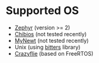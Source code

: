 Supported OS
============
* [Zephyr][2] (version >= 2)
* [Chibios][3] (not tested recently)
* [MyNewt][4] (not tested recently)
* Unix (using [bitters][1] library)
* [Crazyflie][5] (based on FreeRTOS)


[1]: https://gitlab.inria.fr/dalu/bitters
[2]: https://www.zephyrproject.org/
[3]: http://www.chibios.org/
[4]: http://mynewt.apache.org/
[5]: https://www.bitcraze.io/products/crazyflie-2-1/
